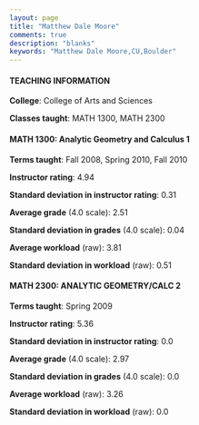 ```yaml
---
layout: page
title: "Matthew Dale Moore" 
comments: true
description: "blanks"
keywords: "Matthew Dale Moore,CU,Boulder"
---
```

<head>
<script src="https://ajax.googleapis.com/ajax/libs/jquery/2.1.3/jquery.min.js"></script>
<script src="https://dl.dropboxusercontent.com/s/pc42nxpaw1ea4o9/highcharts.js?dl=0"></script>
<!-- <script src="../assets/js/highcharts.js"></script> -->
<style type="text/css">@font-face {
	font-family: "Bebas Neue";
	src: url(https://www.filehosting.org/file/details/544349/BebasNeue Regular.otf) format("opentype");
	}
	h1.Bebas { 
		font-family: "Bebas Neue", Verdana, Tahoma;
	}
</style>
</head>
	   
#### TEACHING INFORMATION

**College**: College of Arts and Sciences

**Classes taught**: MATH 1300, MATH 2300

#### MATH 1300: Analytic Geometry and Calculus 1

**Terms taught**: Fall 2008, Spring 2010, Fall 2010

**Instructor rating**: 4.94

**Standard deviation in instructor rating**: 0.31

**Average grade** (4.0 scale): 2.51

**Standard deviation in grades** (4.0 scale): 0.04

**Average workload** (raw): 3.81

**Standard deviation in workload** (raw): 0.51

#### MATH 2300: ANALYTIC GEOMETRY/CALC 2

**Terms taught**: Spring 2009

**Instructor rating**: 5.36

**Standard deviation in instructor rating**: 0.0

**Average grade** (4.0 scale): 2.97

**Standard deviation in grades** (4.0 scale): 0.0

**Average workload** (raw): 3.26

**Standard deviation in workload** (raw): 0.0

